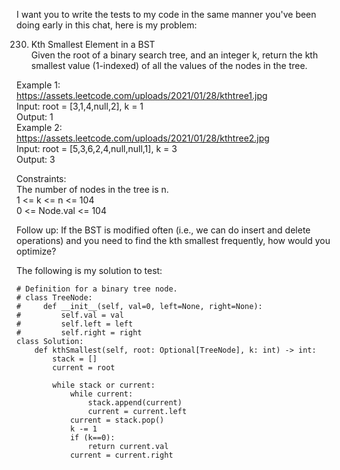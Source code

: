 I want you to write the tests to my code in the same manner you've been doing early in this chat, here is my problem:

  230. Kth Smallest Element in a BST  
  Given the root of a binary search tree, and an integer k, return the kth smallest value (1-indexed) of all the values of the nodes in the tree.  
     
  Example 1:  
  https://assets.leetcode.com/uploads/2021/01/28/kthtree1.jpg  
  Input: root = [3,1,4,null,2], k = 1  
  Output: 1  
  Example 2:  
  https://assets.leetcode.com/uploads/2021/01/28/kthtree2.jpg  
  Input: root = [5,3,6,2,4,null,null,1], k = 3  
  Output: 3  
     
  Constraints:  
  	The number of nodes in the tree is n.  
  	1 <= k <= n <= 104  
  	0 <= Node.val <= 104  
     
  Follow up: If the BST is modified often (i.e., we can do insert and delete operations) and you need to find the kth smallest frequently, how would you optimize?  


The following is my solution to test:
```
# Definition for a binary tree node.
# class TreeNode:
#     def __init__(self, val=0, left=None, right=None):
#         self.val = val
#         self.left = left
#         self.right = right
class Solution:
    def kthSmallest(self, root: Optional[TreeNode], k: int) -> int:
        stack = []
        current = root

        while stack or current:
            while current:
                stack.append(current)
                current = current.left
            current = stack.pop()
            k -= 1
            if (k==0):
                return current.val
            current = current.right
```
